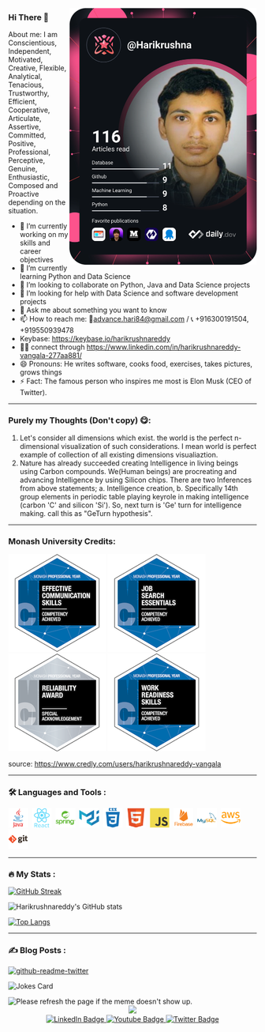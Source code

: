 <a href="https://app.daily.dev/Harikrushna"><img src="https://github.com/Harikrushnareddyvangala/Harikrushnareddyvangala/blob/master/devcard.svg" align =  "right" width="380" alt="Harikrushnareddy Vangala's Dev Card"/></a>

### Hi There 👋

About me: I am Conscientious, Independent, Motivated, Creative, Flexible, Analytical, Tenacious, Trustworthy, Efficient, Cooperative, Articulate, Assertive, Committed, Positive, Professional, Perceptive, Genuine, Enthusiastic, Composed and Proactive depending on the situation.
- 🔭 I’m currently working on my skills and career objectives
- 🌱 I’m currently learning Python and Data Science
- 👯 I’m looking to collaborate on Python, Java and Data Science projects
- 🤔 I’m looking for help with Data Science and software development projects
- 💬 Ask me about something you want to know
- 📫 How to reach me: 📩advance.hari84@gmail.com / 📞 +916300191504, +919550939478 
- Keybase: https://keybase.io/harikrushnareddy
- 🧑‍💻 connect through https://www.linkedin.com/in/harikrushnareddy-vangala-277aa881/
- 😄 Pronouns: He writes software, cooks food, exercises, takes pictures, grows things
- ⚡ Fact: The famous person who inspires me most is Elon Musk (CEO of Twitter).
---
 ### Purely my Thoughts (Don't copy) 😋: 
  1. Let's consider all dimensions which exist. the world is the perfect n-dimensional visualization of such considerations. I mean world is perfect example of collection of all existing dimensions visualiaztion.
  2. Nature has already succeeded creating Intelligence in living beings using Carbon compounds. We(Human beings) are procreating and advancing Intelligence by using Silicon chips. There are two Inferences from above statements; a. Intelligence creation, b. Specifically 14th group elements in periodic table playing keyrole in making intelligence (carbon 'C' and silicon 'Si'). So, next turn is 'Ge' turn for intelligence making. call this as "GeTurn hypothesis".


---
###  Monash University Credits:
![Screenshot](effective-communication-skills-competency-achieved.png)
![Screenshot](job-search-essentials-competency-achieved.png)
![Screenshot](reliability-award-special-acknowledgement.png)
![Screenshot](work-readiness-skills-competency-achieved.png)

source: https://www.credly.com/users/harikrushnareddy-vangala

---

### :hammer_and_wrench: Languages and Tools :
<div>
  <img src="https://github.com/devicons/devicon/blob/master/icons/java/java-original-wordmark.svg" title="Java" alt="Java" width="40" height="40"/>&nbsp;
  <img src="https://github.com/devicons/devicon/blob/master/icons/react/react-original-wordmark.svg" title="React" alt="React" width="40" height="40"/>&nbsp;
  <img src="https://github.com/devicons/devicon/blob/master/icons/spring/spring-original-wordmark.svg" title="Spring" alt="Spring" width="40" height="40"/>&nbsp;
  <img src="https://github.com/devicons/devicon/blob/master/icons/materialui/materialui-original.svg" title="Material UI" alt="Material UI" width="40" height="40"/>&nbsp;
  <img src="https://github.com/devicons/devicon/blob/master/icons/css3/css3-plain-wordmark.svg"  title="CSS3" alt="CSS" width="40" height="40"/>&nbsp;
  <img src="https://github.com/devicons/devicon/blob/master/icons/html5/html5-original.svg" title="HTML5" alt="HTML" width="40" height="40"/>&nbsp;
  <img src="https://github.com/devicons/devicon/blob/master/icons/javascript/javascript-original.svg" title="JavaScript" alt="JavaScript" width="40" height="40"/>&nbsp;
  <img src="https://github.com/devicons/devicon/blob/master/icons/firebase/firebase-plain-wordmark.svg" title="Firebase" alt="Firebase" width="40" height="40"/>&nbsp;
  <img src="https://github.com/devicons/devicon/blob/master/icons/mysql/mysql-original-wordmark.svg" title="MySQL"  alt="MySQL" width="40" height="40"/>&nbsp;
  <img src="https://github.com/devicons/devicon/blob/master/icons/amazonwebservices/amazonwebservices-plain-wordmark.svg" title="AWS" alt="AWS" width="40" height="40"/>&nbsp;
  <img src="https://github.com/devicons/devicon/blob/master/icons/git/git-original-wordmark.svg" title="Git" **alt="Git" width="40" height="40"/>
</div>

---

### :fire: My Stats :


  [![GitHub Streak](http://github-readme-streak-stats.herokuapp.com?user=Harikrushnareddyvangala&theme=dark&background=000000)](https://git.io/streak-stats)

  ![Harikrushnareddy's GitHub stats](https://github-readme-stats.vercel.app/api?username=Harikrushnareddyvangala&theme=dark&show_icons=true)

  [![Top Langs](https://github-readme-stats.vercel.app/api/top-langs/?username=Harikrushnareddyvangala)](https://github.com/Harikrushnareddyvangala/github-readme-stats)


---

### :writing_hand: Blog Posts :

<!-- BLOG-POST-LIST:START -->
<!-- BLOG-POST-LIST:END -->



<!-- Markdown -->


[![github-readme-twitter](https://github-readme-twitter.gazf.vercel.app/api?id=advance_hari84)]([https://github.com/advance_hari84/github-readme-twitter](https://twitter.com/advance_hari84))

![Jokes Card](https://readme-jokes.vercel.app/api)

<img src='https://random-memer.herokuapp.com/' title="Meme" alt="Please refresh the page if the meme doesn't show up.">

        




<div id="header" align="center">
  <img src="https://media.giphy.com/media/M9gbBd9nbDrOTu1Mqx/giphy.gif" width="100"/>
</div>
<div id="badges" align="center">
  <a href="https://www.linkedin.com/in/harikrushnareddy-vangala-277aa881/">
    <img src="https://img.shields.io/badge/LinkedIn-blue?style=for-the-badge&logo=linkedin&logoColor=white" alt="LinkedIn Badge"/>
  </a>
  <a href="https://www.youtube.com/channel/UCD5S7hZZzAjZgcOuSl-9P4A">
    <img src="https://img.shields.io/badge/YouTube-red?style=for-the-badge&logo=youtube&logoColor=white" alt="Youtube Badge"/>
  </a>
  <a href="https://twitter.com/advance_hari84">
    <img src="https://img.shields.io/badge/Twitter-blue?style=for-the-badge&logo=twitter&logoColor=white" alt="Twitter Badge"/>
  </a>
</div>
<div id="counter" align="center">
  <img src="https://komarev.com/ghpvc/?username=Harikrushnareddyvangala&style=flat-square&color=blue" alt=""/>
</div>

